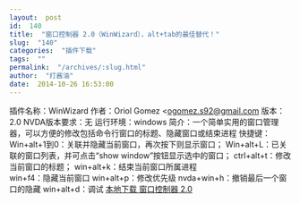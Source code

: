 ```yaml
---
layout:  post
id:  140
title:  "窗口控制器 2.0（WinWizard），alt+tab的最佳替代！"
slug:  "140"
categories:  "插件下载"
tags:  ""
permalink:  "/archives/:slug.html"
author:  "打酱油"
date:  2014-10-26 16:53:00
---
```




插件名称：WinWizard
作者：Oriol Gomez <ogomez.s92@gmail.com
版本：2.0
NVDA版本要求：无
运行环境：windows
简介：一个简单实用的窗口管理器，可以方便的修改包括命令行窗口的标题、隐藏窗口或结束进程
快捷键：
Win+alt+1到0：关联并隐藏当前窗口，再次按下则显示窗口；
Win+alt+L：已关联的窗口列表，并可点击“show window”按钮显示选中的窗口；
ctrl+alt+t：修改当前窗口的标题；
win+alt+k：结束当前窗口所属进程   
win+f4：隐藏当前窗口
win+alt+p：修改优先级
nvda+win+h：撤销最后一个窗口的隐藏
win+alt+d：调试
<a accesskey="X" href="http://12355939.d.yyupload.com/down/12355939/nvdacn/addons/窗口控制器 2.0.rar">本地下载 窗口控制器 2.0</a>